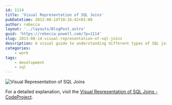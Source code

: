 ```yaml
---
id: 1114
title: 'Visual Representation of SQL Joins'
pubDatetime: 2013-08-14T10:16:42+01:00
author: rebecca
layout: '../layouts/BlogPost.astro'
guid: 'https://rebecca-powell.com/?p=1114'
slug: 2013-08-14-visual-representation-of-sql-joins
description: A visual guide to understanding different types of SQL joins, including INNER JOIN, LEFT JOIN, RIGHT JOIN, and FULL OUTER JOIN, with visual aids to help grasp the concepts.
categories:
    - work
tags:
    - development
    - sql
---
```


![Visual Representation of SQL Joins](http://www.codeproject.com/KB/database/Visual_SQL_Joins/Visual_SQL_JOINS_V2.png)

For a detailed explanation, visit the [Visual Representation of SQL Joins - CodeProject](http://www.codeproject.com/Articles/33052/Visual-Representation-of-SQL-Joins).